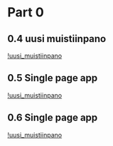 # Part 0

## 0.4 uusi muistiinpano

[!uusi_muistiinpano](./uusimuistiinpano04.png)


## 0.5 Single page app

[!uusi_muistiinpano](./spalataus05.png)

## 0.6 Single page app

[!uusi_muistiinpano](./spauusinote06.png)
